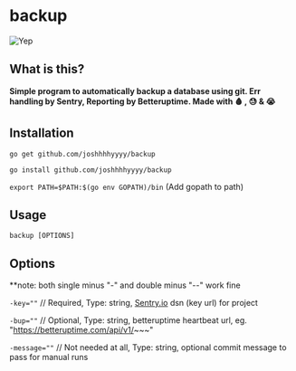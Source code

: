 # backup
![Yep](https://socialify.git.ci/joshhhhyyyy/Backup/image?descriptionEditable=backup%20a%20database%20using%20git.%20Err%20handling%20by%20Sentry%2C%20Reporting%20by%20Betteruptime.%20Made%20with%20%F0%9F%A9%B8%20%2C%20%F0%9F%98%93%20%26%20%F0%9F%98%AD&font=Source%20Code%20Pro&language=1&owner=1&pattern=Overlapping%20Hexagons&theme=Dark)

## What is this?
**Simple program to automatically backup a database using git. Err handling by Sentry, Reporting by Betteruptime. Made with 🩸 , 😓 &amp; 😭**

## Installation
```go get github.com/joshhhhyyyy/backup```

```go install github.com/joshhhhyyyy/backup```

```export PATH=$PATH:$(go env GOPATH)/bin``` (Add gopath to path)

## Usage
```backup [OPTIONS]```

## Options
**note: both single minus "-" and double minus "--" work fine

```-key=""``` // Required, Type: string, [Sentry.io](sentry.io) dsn (key url) for project

```-bup=""``` // Optional, Type: string, betteruptime heartbeat url, eg. "https://betteruptime.com/api/v1/~~~"

```-message=""``` // Not needed at all, Type: string, optional commit message to pass for manual runs

